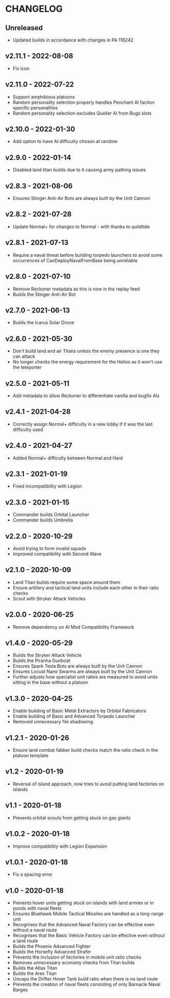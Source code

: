 # CHANGELOG

## Unreleased

- Updated builds in accordance with changes in PA 116242

## v2.11.1 - 2022-08-08

- Fix icon

## v2.11.0 - 2022-07-22

- Support amphibious platoons
- Random personality selection properly handles Penchant AI faction specific personalities
- Random personality selection excludes Queller AI from Bugs slots

## v2.10.0 - 2022-01-30

- Add option to have AI difficulty chosen at random

## v2.9.0 - 2022-01-14

- Disabled land titan builds due to it causing army pathing issues

## v2.8.3 - 2021-08-06

- Ensures Stinger Anti-Air Bots are always built by the Unit Cannon

## v2.8.2 - 2021-07-28

- Update Normal+ for changes to Normal - with thanks to quildtide

## v2.8.1 - 2021-07-13

- Require a naval threat before building torpedo launchers to avoid some occurrences of CanDeployNavalFromBase being unreliable

## v2.8.0 - 2021-07-10

- Remove Reckoner metadata as this is now in the replay feed
- Builds the Stinger Anti-Air Bot

## v2.7.0 - 2021-06-13

- Builds the Icarus Solar Drone

## v2.6.0 - 2021-05-30

- Don't build land and air Titans unless the enemy presence is one they can attack
- No longer checks the energy requirement for the Helios as it won't use the teleporter

## v2.5.0 - 2021-05-11

- Add metadata to allow Reckoner to differentiate vanilla and bugfix AIs

## v2.4.1 - 2021-04-28

- Correctly assign Normal+ difficulty in a new lobby if it was the last difficulty used

## v2.4.0 - 2021-04-27

- Added Normal+ difficulty between Normal and Hard

## v2.3.1 - 2021-01-19

- Fixed incompatibility with Legion

## v2.3.0 - 2021-01-15

- Commander builds Orbital Launcher
- Commander builds Umbrella

## v2.2.0 - 2020-10-29

- Avoid trying to form invalid squads
- Improved compatibility with Second Wave

## v2.1.0 - 2020-10-09

- Land Titan builds require some space around them
- Ensure artillery and tactical land units include each other in their ratio checks
- Scout with Stryker Attack Vehicles

## v2.0.0 - 2020-06-25

- Remove dependency on AI Mod Compatibility Framework

## v1.4.0 - 2020-05-29

- Builds the Stryker Attack Vehicle
- Builds the Piranha Gunboat
- Ensures Spark Tesla Bots are always built by the Unit Cannon
- Ensures Locust Nano Swarms are always built by the Unit Cannon
- Further adjusts how specialist unit ratios are measured to avoid units sitting in the base without a platoon

## v1.3.0 - 2020-04-25

- Enable building of Basic Metal Extractors by Orbital Fabricators
- Enable building of Basic and Advanced Torpedo Launcher
- Removed unnecessary file shadowing

## v1.2.1 - 2020-01-26

- Ensure land combat fabber build checks match the ratio check in the platoon template

## v1.2 - 2020-01-19

- Reversal of island approach, now tries to avoid putting land factories on islands

## v1.1 - 2020-01-18

- Prevents orbital scouts from getting stuck on gas giants

## v1.0.2 - 2020-01-18

- Improve compatibility with Legion Expansion

## v1.0.1 - 2020-01-18

- Fix a spacing error

## v1.0 - 2020-01-18

- Prevents hover units getting stuck on islands with land armies or in ponds with naval fleets
- Ensures Bluehawk Mobile Tactical Missiles are handled as a long-range unit
- Recognises that the Advanced Naval Factory can be effective even without a naval route
- Recognises that the Basic Vehicle Factory can be effective even without a land route
- Builds the Phoenix Advanced Fighter
- Builds the Horsefly Advanced Strafer
- Prevents the inclusion of factories in mobile unit ratio checks
- Removes unnecessary economy checks from Titan builds
- Builds the Atlas Titan
- Builds the Ares Titan
- Uncaps the Drifter Hover Tank build ratio when there is no land route
- Prevents the creation of naval fleets consisting of only Barnacle Naval Barges
